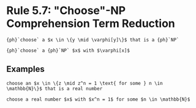 Rule 5.7: "Choose"-NP Comprehension Term Reduction
==================================================


```{rewrite-rule}
{ph}`choose` a $x \in \{y \mid \varphi[y]\}$ that is a {ph}`NP`

{ph}`choose` a {ph}`NP` $x$ with $\varphi[x]$
```


Examples
--------

```{rewrite-rule}
choose an $x \in \{z \mid z^n = 1 \text{ for some } n \in \mathbb{N}\}$ that is a real number

choose a real number $x$ with $x^n = 1$ for some $n \in \mathbb{N}$
```
